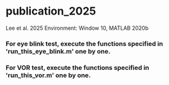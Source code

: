 # publication_2025
Lee et al. 2025
Environment: Window 10, MATLAB 2020b
### For eye blink test, execute the functions specified in 'run_this_eye_blink.m' one by one.
### For VOR test, execute the functions specified in 'run_this_vor.m' one by one.
